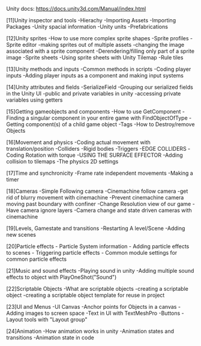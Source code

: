 Unity docs: https://docs.unity3d.com/Manual/index.html

[11]Unity inspector and tools
    -Hierachy
    -Importing Assets
    -Importing Packages
    -Unity spacial information
    -Unity units
    -Prefabrications

[12]Unity sprites
    -How to use more complex sprite shapes
    -Sprite profiles
    -Sprite editor
    -making sprites out of multiple assets
    -changing the image associated with a sprite component
    -Derendering/filling only part of a sprite image
    -Sprite sheets
    -Using sprite sheets with Unity Tilemap
    -Rule tiles

[13]Unity methods and inputs
    -Common methods in scripts
    -Coding player inputs
    -Adding player inputs as a component and making input systems

[14]Unity attributes and fields
    -SerializeField
    -Grouping our serialized fields in the Unity UI
    -public and private variables in unity
    -accessing private variables using getters

[15]Getting gameobjects and components
    -How to use GetComponent
    -Finding a singular component in your entire game with FindObjectOfType
    -Getting component(s) of a child game object
    -Tags
    -How to Destroy/remove Objects

[16]Movement and physics
    -Coding actual movement with translation/position
    -Colliders
    -Rigid bodies
    -Triggers
    -EDGE COLLIDERS
    -Coding Rotation with torque
    -USING THE SURFACE EFFECTOR
    -Adding collision to tilemaps
    -The physics 2D settings
    
[17]Time and synchronicity
        -Frame rate independent movements
        -Making a timer

[18]Cameras
    -Simple Following camera
    -Cinemachine follow camera
    -get rid of blurry movement with cinemachine
    -Prevent cinemachine camera moving past boundary with confiner
    -Change Resolution view of our game
    -Have camera ignore layers
    -Camera change and state driven cameras with cinemachine

[19]Levels, Gamestate and transitions
    -Restarting A level/Scene
    -Adding new scenes

[20]Particle effects
    - Particle System information
    - Adding particle effects to scenes
    - Triggering particle effects
    - Common module settings for common particle effects

[21]Music and sound effects
    -Playing sound in unity
    -Adding multiple sound effects to object with PlayOneShot("Sound")

[22]Scriptable Objects
    -What are scriptable objects
    -creating a scriptable object
    -creating a scriptable object template for reuse in project

[23]UI and Menus
    -UI Canvas
    -Anchor points for Objects in a canvas
    -Adding images to screen space
    -Text in UI with TextMeshPro
    -Buttons
    -Layout tools with "Layout group"

[24]Animation
    -How animation works in unity
    -Animation states and transitions
    -Animation state in code